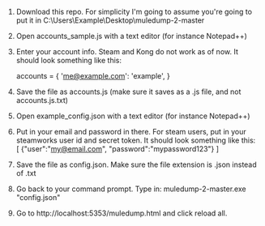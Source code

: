 1. Download this repo.
    For simplicity I'm going to assume you're going to put it in 
    C:\Users\Example\Desktop\muledump-2-master
2. Open accounts_sample.js with a text editor (for instance Notepad++)
3. Enter your account info. Steam and Kong do not work as of now.
    It should look something like this: 

    accounts = {
    'me@example.com': 'example',
    }

4. Save the file as accounts.js (make sure it saves as a .js file, and not accounts.js.txt)
5. Open example_config.json with a text editor (for instance Notepad++)
6. Put in your email and password in there. For steam users, put in your steamworks user id and secret token.
    It should look something like this:
[
    {"user":"my@email.com", "password":"mypassword123"}
]

7. Save the file as config.json. Make sure the file extension is .json instead of .txt
8. Go back to your command prompt. Type in: 
muledump-2-master.exe "config.json"
9. Go to http://localhost:5353/muledump.html and click reload all.
